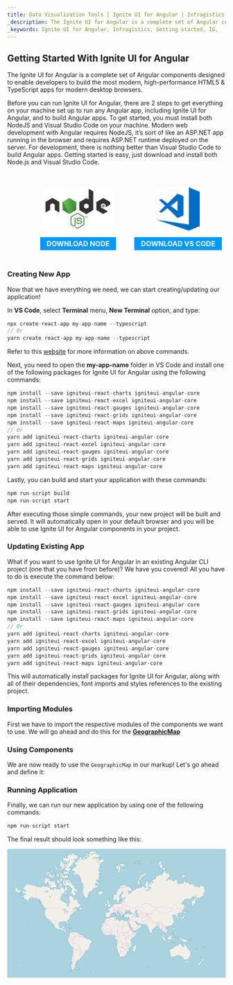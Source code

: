 ```yaml
---
title: Data Visualization Tools | Ignite UI for Angular | Infragistics
_description: The Ignite UI for Angular is a complete set of Angular components designed to enable developers to build the most modern, high-performance HTML5 & TypeScript apps for modern desktop browsers.
_keywords: Ignite UI for Angular, Infragistics, Getting started, IG,
---
```


## Getting Started With Ignite UI for Angular

The Ignite UI for Angular is a complete set of Angular components designed to enable developers to build the most modern, high-performance HTML5 & TypeScript apps for modern desktop browsers.

Before you can run Ignite UI for Angular, there are 2 steps to get everything on your machine set up to run any Angular app, including Ignite UI for Angular, and to build Angular apps. To get started, you must install both NodeJS and Visual Studio Code on your machine. Modern web development with Angular requires NodeJS, it’s sort of like an ASP.NET app running in the browser and requires ASP.NET runtime deployed on the server. For development, there is nothing better than Visual Studio Code to build Angular apps. Getting started is easy, just download and install both Node.js and Visual Studio Code.

<div style="display:block;width:100%;margin:50px;">
    <div style="display:inline-block;width:45%;text-align:center;">
      <img src="../images/general/nodejs.svg"
           style="display:flex;max-height:100px;margin:auto auto 20px auto;" />
      <a target="_blank" href="https://nodejs.org/en/download/"
         style="color:white;background-color:#09f;text-decoration:none;font-weight:700;font-size:16px;padding: 5px 15px 5px 15px;">
        DOWNLOAD NODE
      </a>
    </div>
    <div style="display:inline-block;width:45%;text-align:center;">
      <img src="../images/general/vs-code.svg"
           style="display:flex;max-height:100px;margin:auto auto 20px auto;" />
      <a target="_blank" href="https://code.visualstudio.com/download"
         style="color:white;background-color:#09f;text-decoration:none;font-weight:700;font-size:16px;padding: 5px 15px 5px 15px;">
        DOWNLOAD VS CODE
      </a>
    </div>
</div>

### Creating New App

Now that we have everything we need, we can start creating/updating our application!

In **VS Code**, select **Terminal** menu, **New Terminal** option, and type:

```typescript
npx create-react-app my-app-name --typescript
// Or
yarn create react-app my-app-name --typescript
```

Refer to this <a href="https://facebook.github.io/create-react-app/docs/adding-typescript" target="_blank">website</a> for more information on above commands.

Next, you need to open the **my-app-name** folder in VS Code and install one of the following packages for Ignite UI for Angular using the following commands:

```typescript
npm install --save igniteui-react-charts igniteui-angular-core
npm install --save igniteui-react-excel igniteui-angular-core
npm install --save igniteui-react-gauges igniteui-angular-core
npm install --save igniteui-react-grids igniteui-angular-core
npm install --save igniteui-react-maps igniteui-angular-core
// Or
yarn add igniteui-react-charts igniteui-angular-core
yarn add igniteui-react-excel igniteui-angular-core
yarn add igniteui-react-gauges igniteui-angular-core
yarn add igniteui-react-grids igniteui-angular-core
yarn add igniteui-react-maps igniteui-angular-core
```

Lastly, you can build and start your application with these commands:

```typescript
npm run-script build
npm run-script start
```

After executing those simple commands, your new project will be built and served. It will automatically open in your default browser and you will be able to use Ignite UI for Angular components in your project.

### Updating Existing App

What if you want to use Ignite UI for Angular in an existing Angular CLI project (one that you have from before)? We have you covered! All you have to do is execute the command below:

```typescript
npm install --save igniteui-react-charts igniteui-angular-core
npm install --save igniteui-react-excel igniteui-angular-core
npm install --save igniteui-react-gauges igniteui-angular-core
npm install --save igniteui-react-grids igniteui-angular-core
npm install --save igniteui-react-maps igniteui-angular-core
// Or
yarn add igniteui-react-charts igniteui-angular-core
yarn add igniteui-react-excel igniteui-angular-core
yarn add igniteui-react-gauges igniteui-angular-core
yarn add igniteui-react-grids igniteui-angular-core
yarn add igniteui-react-maps igniteui-angular-core
```

This will automatically install packages for Ignite UI for Angular, along with all of their dependencies, font imports and styles references to the existing project.

### Importing Modules

First we have to import the respective modules of the components we want to use. We will go ahead and do this for the [**GeographicMap**](../map_overview.md)

### Using Components

We are now ready to use the `GeographicMap` in our markup! Let's go ahead and define it:

### Running Application

Finally, we can run our new application by using one of the following commands:

```typescript
npm run-script start
```

The final result should look something like this:

<img src="../images/general/geo-map.png" />
